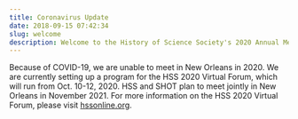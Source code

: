 ```yaml
---
title: Coronavirus Update
date: 2018-09-15 07:42:34
slug: welcome
description: Welcome to the History of Science Society's 2020 Annual Meeting!
---
```


Because of COVID-19, we are unable to meet in New Orleans in 2020. We are currently setting up a program for the HSS 2020 Virtual Forum, which will run from Oct. 10-12, 2020. HSS and SHOT plan to meet jointly in New Orleans in November 2021. For more information on the HSS 2020 Virtual Forum, please visit [hssonline.org](https://hssonline.org/).

<!-- ![Greetings from Nola graphic](~/assets/img/nola.jpg)

The [History of Science Society (HSS)](https://hssonline.org) will hold its 2020 Annual Meeting jointly with the <a href="https://historyoftechnology.org/" target="_blank" rel="noopener">Society for the History of Technology (SHOT)</a> in the fascinating city of New Orleans.

That HSS and SHOT have chosen to co-locate in New Orleans in 2020, the 15th anniversary of Hurricane Katrina and the 10th anniversary of the Deep Horizon oil spill, is no small matter. This co-mingling of associations offers scholars a splendid opportunity to reflect on the relationship between the environment, infrastructure, and social justice and how these elements contribute to the ongoing story of New Orleans and to the maintenance of our modern world.

<blockquote>New Orleans: a fabled, hemispheric crossroads with an unmatched joie de vivre</blockquote>

**New Orleans.** The name alone conjures a host of images: exotic food, magnificent architecture, distinct music and dialects, and devastating hurricanes. Playwright Tennessee Williams famously labeled it the last frontier of Bohemia. For some, it is the most European of American cities. For others, it is the northern most Caribbean port.

Nicknamed the Crescent City because of its rather unique geography—the Mississippi River curves deeply around its urbanized core—New Orleans is a vital commercial center for both domestic and global trade and consistently ranks as a top destination for national and international tourists. Located near the mouth of the continent’s largest river, its port provides access to thirty-plus major inland hubs via 14,000 miles of waterways, six Class 1 railroads, and interstate roads. One third of all seafood consumed in the United States originates from Louisiana, with much of it harvested and processed near New Orleans. Additionally, with 88 percent of the country’s offshore oil and gas rigs located off Louisiana’s shore, the Greater New Orleans region is one of the world’s leading markets for energy and petrochemical production, processing, and transportation.

The city’s substantial cultural and economic presence belies its precarious environmental and social realities, however. Founded as a French colonial capital in 1718 on a deltaic lobe formed nearly two thousand years after the great pyramids of Giza were built, its residents have waged a constant battle to hold the surrounding water at bay. Today, nearly half of New Orleans exists below sea level. Indeed, the channelization of the Mississippi River, coupled with the vast pumping system constructed to drain storm water from the interior bowl created by the levees, has deprived the landscape of the sediment that a naturally overflowing river provides. The result is an actively sinking city, despite the injection of billions in federal post-Hurricane Katrina recovery aid. And with nearly twenty percent of its citizens, 60 percent of whom are people of color, living at or below the poverty line, New Orleans remains one of the nation’s poorest metropolitan areas, a grim reminder of its past status as the largest slave market in North America. Moreover, the 85-mile corridor of petrochemical and plastic refineries and plants above New Orleans, many of which are located on former sugar plantations, is widely reported to have some of America’s highest levels of cancer-causing chemicals in the air.

To assert that New Orleans has a troubled, dichotomous history is to state the obvious. And yet she persists, a fabled, hemispheric crossroads with an unmatched joie de vivre. That HSS and SHOT have chosen to co-locate in New Orleans in 2020, the 15th anniversary of Hurricane Katrina and the 10th anniversary of the Deep Horizon oil spill, is no small matter. This co-mingling of associations offers scholars a splendid opportunity to reflect on the relationship between the environment, infrastructure, and social justice and how these elements contribute to the ongoing story of New Orleans and to the maintenance of our modern world.

The HSS welcomes proposal submissions on any topic in the history of science. -->
